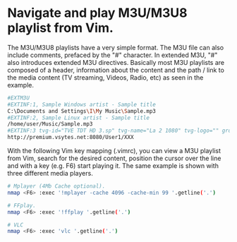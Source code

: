 # Navigate and play M3U/M3U8 playlist from Vim.

The M3U/M3U8 playlists have a very simple format. The M3U file can also include comments, prefaced by the "#" character. In extended M3U, "#" also introduces extended M3U directives. Basically most M3U playlists are composed of a header, information about the content and the path / link to the media content (TV streaming, Videos, Radio, etc) as seen in the example.
```bash
#EXTM3U
#EXTINF:1, Sample Windows artist - Sample title
C:\Documents and Settings\I\My Music\Sample.mp3
#EXTINF:2, Sample Linux artist - Sample title
/home/user/Music/Sample.mp3
#EXTINF:3 tvg-id="TVE TDT HD 3.sp" tvg-name="La 2 1080" tvg-logo="" group-title="****TDT SPAIN****",La 2 1080
http://premium.vsytes.net:8080/User1/XXX
```

With the following Vim key mapping (.vimrc), you can view a M3U playlist from Vim, search for the desired content, position the cursor over the line and with a key (e.g. F6) start playing it. The same example is shown with three different media players.

```bash
# Mplayer (4Mb Cache optional).
nmap <F6> :exec '!mplayer -cache 4096 -cache-min 99 '.getline('.')

# FFplay.
nmap <F6> :exec '!ffplay '.getline('.')

# VLC
nmap <F6> :exec 'vlc '.getline('.')
```

